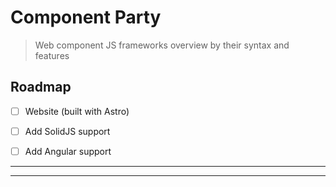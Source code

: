 # Component Party

> Web component JS frameworks overview by their syntax and features

## Roadmap
- [ ] Website (built with Astro)
- [ ] Add SolidJS support
- [ ] Add Angular support


--------------------------------------
--------------------------------------